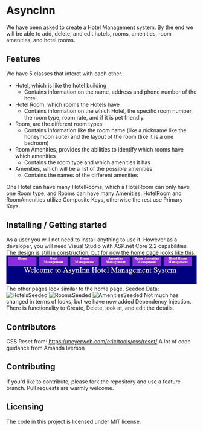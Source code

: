 # AsyncInn
We have been asked to create a Hotel Management system. By the end we will be able to add, delete, and edit hotels, rooms, amenities, room amenities, and hotel rooms.

## Features
We have 5 classes that interct with each other.
- Hotel, which is like the hotel building
	- Contains information on the name, address and phone number of the hotel.
- Hotel Room, which rooms the Hotels have
	- Contains information on the which Hotel, the specific room number, the room type, room rate, and if it is pet friendly.
- Room, are the different room types
	- Contains information like the room name (like a nickname like the honeymoon suite) and the layout of the room (like it is a one bedroom)
- Room Amenities, provides the abilities to identify which rooms have which amenities
	- Contains the room type and which amenities it has
- Amenities, which will be a list of the possible amenities
	- Contains the names of the different amenities

One Hotel can have many HotelRooms, which a HotelRoom can only have one Room type, and Rooms can have many Amenities.
HotelRoom and RoomAmenities utilize Composite Keys, otherwise the rest use Primary Keys.

## Installing / Getting started
As a user you will not need to install anything to use it.
However as a developer, you will need Visual Studio with ASP.net Core 2.2 capabilities
The design is still in construction, but for now the home page looks like this:
![home](./images/endof13view.JPG)
The other pages look similar to the home page.
Seeded Data:
![HotelsSeeded](./imges/seeded1.JPG)
![RoomsSeeded](./imges/seeded2.JPG)
![AmenitiesSeeded](./imges/seeded3.JPG)
Not much has changed in terms of looks, but we have now added Dependency Injection. There is functionality to Create, Delete, look at, and edit the details.

## Contributors

CSS Reset from: https://meyerweb.com/eric/tools/css/reset/
A lot of code guidance from Amanda Iverson

## Contributing

If you'd like to contribute, please fork the repository and use a feature
branch. Pull requests are warmly welcome.


## Licensing

The code in this project is licensed under MIT license.
